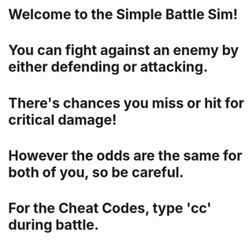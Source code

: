 # Welcome to the Simple Battle Sim!
# You can fight against an enemy by either defending or attacking.
# There's chances you miss or hit for critical damage!
# However the odds are the same for both of you, so be careful.
# For the Cheat Codes, type 'cc' during battle.
